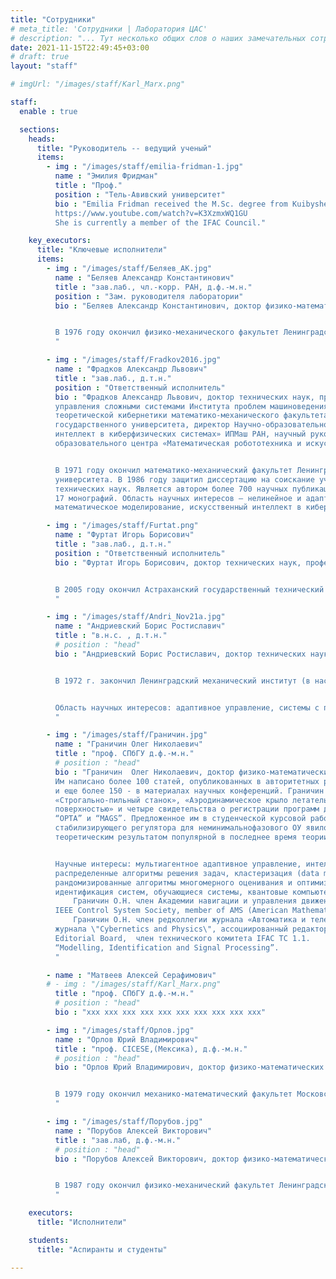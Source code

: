 ```yaml
---
title: "Сотрудники"
# meta_title: 'Сотрудники | Лаборатория ЦАС'
# description: "... Тут несколько общих слов о наших замечательных сотрудниках ..."
date: 2021-11-15T22:49:45+03:00
# draft: true
layout: "staff"

# imgUrl: "/images/staff/Karl_Marx.png"

staff:
  enable : true

  sections:
    heads:
      title: "Руководитель -- ведущий ученый"
      items:
        - img : "/images/staff/emilia-fridman-1.jpg"
          name : "Эмилия Фридман"
          title : "Проф."
          position : "Тель-Авивский университет"
          bio : "Emilia Fridman received the M.Sc. degree from Kuibyshev State University, USSR, in 1981 and the Ph.D. degree from Voronezh State University, USSR, in 1986, all in mathematics. From 1986 to 1992 she was an Assistant and Associate Professor in the Department of Mathematics at Kuibyshev Institute of Railway Engineers, USSR. Since 1993 she has been at Tel Aviv University, where she is currently Professor at the School of Electrical Engineering. She has held numerous visiting positions including INRIA in Rocquencourt (France), Ecole Centrale de Lille (France), Valenciennes University (France), Leicester University (UK), Kent University (UK), CINVESTAV (Mexico), Zhejiang University (China), St. Petersburg IPM (Russia), Melbourne University (Australia), INRIA Saclay (France), KTH (Sweden). Her research interests include time-delay systems, networked control systems, distributed parameter systems, robust control, singular perturbations and nonlinear control. She has published about 200 journal articles. She is the author/co-author of two monographs - ''Introduction to Time-Delay Systems: Analysis and Control\" (Birkhauser, 2014) and ‘’ Networked Control under Communication Constraints: A Time-Delay Approach” (Springer, 2020). She serves/served as Associate Editor in Automatica, SIAM Journal on Control and Optimization and IMA Journal of Mathematical Control and Information. In 2014 she was Nominated as a Highly Cited Researcher by Thomson ISI. Since 2018, she has been the incumbent for the Chana and Heinrich Manderman Chair on System Control at Tel Aviv University. She is an IEEE Fellow from 2019. In 2021 she was recipient of the IFAC Delay Systems Life Time Achievement Award and of the Kadar Award for outstanding research at Tel Aviv University, see
          https://www.youtube.com/watch?v=K3XzmxWQ1GU
          She is currently a member of the IFAC Council."

    key_executors:
      title: "Ключевые исполнители"
      items:
        - img : "/images/staff/Беляев_АК.jpg"
          name : "Беляев Александр Константинович"
          title : "зав.лаб., чл.-корр. РАН, д.ф.-м.н."
          position : "Зам. руководителя лаборатории"
          bio : "Беляев Александр Константинович, доктор физико-математических наук, заведующий лабораторией мехатроники Института проблем машиноведения РАН, директор Высшей школы механики и процессов управления физико-механического института Санкт-Петербургского политехнического университета Петра Великого, профессор кафедры теоретической и прикладной механики математико-механического факультета Санкт-Петербургского государственного университета. Член-корреспондент РАН, иностранный член Австрийской академии наук, почетный доктор Университета им. Иоганна Кеплера (Австрия), член президиума Российского национального комитета по теоретической и прикладной механике, член Консультативного Совета ЕВРОМЕХа, член комиссии симпозиумов IUTAM, лауреат премии имени М.А.Лаврентьева РАН и премии имени П.Л.Чебышева Правительства Санкт-Петербурга. Главный редактор журнала Вестник Санкт-Петербургского университета. Математика. Механика. Астрономия.


          В 1976 году окончил физико-механического факультет Ленинградского политехнического  института. В 2001 году защитил диссертацию на соискание ученой степени доктора физико-математических наук. Является автором более 300 научных публикаций. Область научных интересов — высокочастотная динамика сложных динамических систем, вибрация и устойчивость конструкций, стохастическая волновая динамика и др. 
          "

        - img : "/images/staff/Fradkov2016.jpg"
          name : "Фрадков Александр Львович"
          title : "зав.лаб., д.т.н."
          position : "Ответственный исполнитель"
          bio : "Фрадков Александр Львович, доктор технических наук, профессор, заведующий лабораторией
          управления сложными системами Института проблем машиноведения РАН, профессор кафедры
          теоретической кибернетики математико-механического факультета Санкт-Петербургского
          государственного университета, директор Научно-образовательного центра «Искусственный
          интеллект в киберфизических системах» ИПМаш РАН, научный руководитель научно-
          образовательного центра «Математическая робототехника и искусственный интеллект» СПбГУ.


          В 1971 году окончил математико-механический факультет Ленинградского государственного
          университета. В 1986 году защитил диссертацию на соискание ученой степени доктора
          технических наук. Является автором более 700 научных публикаций, в том числе десяти патентов и
          17 монографий. Область научных интересов — нелинейное и адаптивное управление,
          математическое моделирование, искусственный интеллект в киберфизических системах и др."

        - img : "/images/staff/Furtat.png"
          name : "Фуртат Игорь Борисович"
          title : "зав.лаб., д.т.н."
          position : "Ответственный исполнитель"
          bio : "Фуртат Игорь Борисович, доктор технических наук, профессор, заведующий лабораторией «Адаптивное и интеллектуальное управление сетевыми и распределенными системами» Института проблем машиноведения РАН, профессор Университета ИТМО, старший член Институт инженеров электротехники и электроники (IEEE Senior Member), член международной общественной организации \"Академия навигации и управления движением\", associate editor двух международных конференций: American Control Conference и IEEE Conference on Decision and Control, лауреат \"Best paper award\" (9th International Congress on Ultra Modern Telecommunications and Control Systems and Workshops, 2017, Мюнхен, Германия), медаль РАН для молодых ученых по итогам конкурса 2016 года в области проблем машиностроения, механики и процессов управления.


          В 2005 году окончил Астраханский государственный технический университет. В 2012 году защитил диссертацию на соискание ученой степени доктора технических  наук. Является автором более 170 научных публикаций, в том числе двух монографий. Область научных интересов - адаптивное и робастное управление, управление сетевыми и мультиагентными системами, управление нелинейными системами и системами с запаздыванием, динамическая компенсация возмущений, управление в нефтегазодобывающей промышленности и синхронизация в электроэнергетических сетях.
          "

        - img : "/images/staff/Andri_Nov21a.jpg"
          name : "Андриевский Борис Ростиславич"
          title : "в.н.с. , д.т.н."
          # position : "head"
          bio : "Андриевский Борис Ростиславич, доктор технических наук, доцент, ведущий научный соотрудник либоратории управления сложными системами Института проблем машиноведения РАН, главный научный сотрудник кафедры прикладной кибернетики математико-механического факультета Санкт-Петербургского государственного университета, ведущий научный сотрудник НИЧ Балтийского государственного технического университета \"Военмех\".


          В 1972 г. закончил Ленинградский механический институт (в настоящее время - БГТУ \"Военмех\") по кафедре систем автоматического управления. Получил степень кандидата технических наук в 1979 г. и звание доцента в 1980 г. В 2005 г. защитил диссертацию на соискание ученой степени доктора технических наук. Является автором более 280 научных публикаций, в том числе - трех патентов, семи монографий и 17 учебных пособий. 


          Область научных интересов: адаптивное управление, системы с переменной структурой, управление колебаниями, прикладные задачи управления летательными аппаратами, механическими системами и передачи данных.
          "

        - img : "/images/staff/Граничин.jpg"
          name : "Граничин Олег Николаевич"
          title : "проф. СПбГУ д.ф.-м.н."
          # position : "head"
          bio : "Граничин  Олег Николаевич, доктор физико-математических наук, профессор автор (соавтор) пяти научных монографий и нескольких учебных пособий.  
          Им написано более 100 статей, опубликованных в авторитетных реферируемых научных журналах, 
          и еще более 150 - в материалах научных конференций. Граничин О.Н. имеет два патента на изобретения
          «Строгально-пильный станок», «Аэродинамическое крыло летательного аппарата с адаптивно изменяющейся
          поверхностью» и четыре свидетельства о регистрации программ для ЭВМ: \"SmartFly\", “ПК УНИВ” ,
          “ОРТА” и “MAGS”. Предложенное им в студенческой курсовой работе (1981г.) описание минимаксного
          стабилизирующего регулятора для неминимальнофазового ОУ явилось одним из первых в мире существенным 
          теоретическим результатом популярной в последнее время теории ℓ1-оптимизации.


          Научные интересы: мультиагентное адаптивное управление, интеллектуальные встроенные системы,
          распределенные алгоритмы решения задач, кластеризация (data mining), общие вопросы теории вычислений,
          рандомизированные алгоритмы многомерного оценивания и оптимизации, 
          идентификация систем, обучающиеся системы, квантовые компьютеры и т. п.
              Граничин О.Н. член Академии навигации и управления движением, Senior member of IEEE, 
          IEEE Control System Society, member of AMS (American Mathematical Society).
              Граничин О.Н. член редколлегии журнала «Автоматика и телемеханика», исполнительный редактор 
          журнала \"Cybernetics and Physics\", ассоциированный редактор IEEE Control System Society Conference 
          Editorial Board,  член технического комитета IFAC TC 1.1. 
          “Modelling, Identification and Signal Processing”.
          "

        - name : "Матвеев Алексей Серафимович"
        # - img : "/images/staff/Karl_Marx.png"
          title : "проф. СПбГУ д.ф.-м.н."
          # position : "head"
          bio : "xxx xxx xxx xxx xxx xxx xxx xxx xxx xxx"

        - img : "/images/staff/Орлов.jpg"
          name : "Орлов Юрий Владимирович"
          title : "проф. CICESE,(Мексика), д.ф.-м.н."
          # position : "head"
          bio : "Орлов Юрий Владимирович, доктор физико-математических наук, профессор центра научных исследований и высшего образования г. Энсенады, Мексика.


          В 1979 году окончил механико-математический факультет Московского государственного университета имени М.В. Ломоносова. В 1989 году защитил диссертацию на соискание ученой степени доктора физико-математических наук. Является автором более 300 научных публикаций, в том числе 6 монографий. Область научных интересов — математические методы в теории управления и их приложения к механическим системам, негладкое управление в конечномерных и бесконечномерных пространствах, стабилизация за конечное время и др.
          "

        - img : "/images/staff/Порубов.jpg"
          name : "Порубов Алексей Викторович"
          title : "зав.лаб, д.ф.-м.н."
          # position : "head"
          bio : "Порубов Алексей Викторович, доктор физико-математических наук, заведующий лабораторией микромеханики материалов Института Проблем Машиноведения РАН, профессор Высшей Школы Теоретической Иеханики  Санкт-Петербургского государственного Технического Университета имени Петра Великого,  член Европейского сообщества механиков (Euromech)  м Российского Акустического общества.


          В 1987 году окончил физико-механический факультет Ленинградского Политехнического института. В 2007 году защитил диссертацию на соискание ученой степени доктора физико-математических  наук. Является автором более 120 научных публикаций, в том числе двух  монографий. Область научных интересов - нелинейное моделирование динамических процессов в материалах со сложной внутренней структурой, аналитическое и численной исследование решений нелинейных дифференциальных уравнений в частных производных.
          "

    executors:
      title: "Исполнители"

    students:
      title: "Аспиранты и студенты"

---
```


<!-- # Сотрудники -->

<!-- 

## Руководитель – ведущий ученый:
Проф. Эмилия Фридман, Тель-Авивский университет

## Ключевые исполнители

Беляев Александр Константинович зав.лаб., чл.-корр. РАН, д.ф.-м.н., Зам. руководителя лаборатории

Фрадков Александр Львович, зав.лаб., д.т.н., Ответственный исполнитель

Фуртат Игорь Борисович зав.лаб., д.т.н., Ответственный исполнитель

Андриевский Борис Ростиславич, в.н.с. , д.т.н.

Граничин Олег Николаевич проф. СПбГУ д.ф.-м.н.

Матвеев Алексей Серафимович проф. СПбГУ д.ф.-м.н.

Орлов Юрий Владимирович, проф. CICESE,(Мексика), д.ф.-м.н.

Порубов Алексей Викторович зав.лаб, д.ф.-м.н.


## Исполнители

## Аспиранты и студенты

 -->

